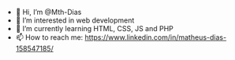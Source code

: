 - 👋 Hi, I’m @Mth-Dias
- 👀 I’m interested in web development
- 🌱 I’m currently learning HTML, CSS, JS and PHP
- 📫 How to reach me: https://www.linkedin.com/in/matheus-dias-158547185/

<!---
Mth-Dias/Mth-Dias is a ✨ special ✨ repository because its `README.md` (this file) appears on your GitHub profile.
You can click the Preview link to take a look at your changes.
--->
